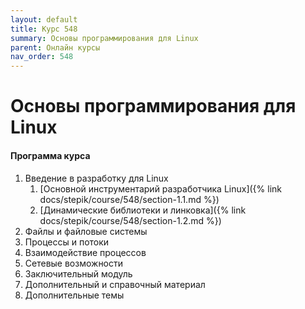 ```yaml
---
layout: default
title: Курс 548
summary: Основы программирования для Linux
parent: Онлайн курсы
nav_order: 548
---
```


# Основы программирования для Linux

#### Программа курса

1. Введение в разработку для Linux
   1. [Основной инструментарий разработчика Linux]({% link docs/stepik/course/548/section-1.1.md %})
   2. [Динамические библиотеки и линковка]({% link docs/stepik/course/548/section-1.2.md %})
2. Файлы и файловые системы
3. Процессы и потоки
4. Взаимодействие процессов
5. Сетевые возможности
6. Заключительный модуль
7. Дополнительный и справочный материал
8. Дополнительные темы
